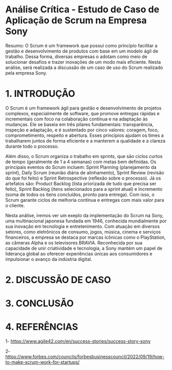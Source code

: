 # Análise Crítica - Estudo de Caso de Aplicação de Scrum na Empresa Sony
Resumo: O Scrum é um framework que possui como princípio facilitar a gestão e desenvolvimento de produtos com base em um modelo ágil de trabalho. Dessa forma, diversas empresas o adotam como meio de solucionar desafios e trazer inovações de um modo mais eficiente. Nesta análise, será realizada a discussão de um caso de uso do Scrum realizado pela empresa Sony.

# 1. INTRODUÇÃO
O Scrum é um framework ágil para gestão e desenvolvimento de projetos complexos, especialmente de software, que promove entregas rápidas e incrementais com foco na colaboração contínua e na adaptação às mudanças. Ele se baseia em três pilares fundamentais: transparência, inspeção e adaptação, e é sustentado por cinco valores: coragem, foco, comprometimento, respeito e abertura. Esses princípios ajudam os times a trabalharem juntos de forma eficiente e a manterem a qualidade e a clareza durante todo o processo.

Além disso, o Scrum organiza o trabalho em sprints, que são ciclos curtos de tempo (geralmente de 1 a 4 semanas) com metas bem definidas. Os principais eventos do Scrum incluem: Sprint Planning (planejamento da sprint), Daily Scrum (reunião diária de alinhamento), Sprint Review (revisão do que foi feito) e Sprint Retrospective (reflexão sobre o processo). Já os artefatos são: Product Backlog (lista priorizada de tudo que precisa ser feito), Sprint Backlog (itens selecionados para a sprint atual) e Incremento (soma de todos os itens concluídos, pronto para entrega). Com isso, o Scrum garante ciclos de melhoria contínua e entregas com mais valor para o cliente.

Nesta análise, iremos ver um exeplo da implementação do Scrum na Sony, uma multinacional japonesa fundada em 1946, conhecida mundialmente por sua inovação em tecnologia e entretenimento. Com atuação em diversos setores, como eletrônicos de consumo, jogos, música, cinema e serviços financeiros, a empresa se destaca por marcas icônicas como o PlayStation, as câmeras Alpha e os televisores BRAVIA. Reconhecida por sua capacidade de unir criatividade e tecnologia, a Sony mantém um papel de liderança global ao oferecer experiências únicas aos consumidores e impulsionar o avanço da indústria digital.

# 2. DISCUSSÃO DE CASO
# 3. CONCLUSÃO
# 4. REFERÊNCIAS
1- https://www.agile42.com/en/success-stories/success-story-sony

2- https://www.forbes.com/councils/forbesbusinesscouncil/2022/09/19/how-to-make-scrum-work-for-startups/
